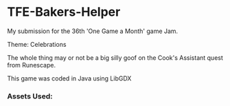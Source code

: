 # TFE-Bakers-Helper
My submission for the 36th 'One Game a Month' game Jam.

Theme: Celebrations

The whole thing may or not be a big silly goof on the Cook's Assistant quest from Runescape.

This game was coded in Java using LibGDX

### Assets Used:
